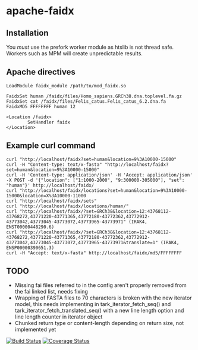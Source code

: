 # apache-faidx

## Installation

You *must* use the prefork worker module as htslib is not thread safe. Workers such as MPM will create unpredictable results.

## Apache directives

```
LoadModule faidx_module /path/to/mod_faidx.so

FaidxSet human /faidx/files/Homo_sapiens.GRCh38.dna.toplevel.fa.gz
FaidxSet cat /faidx/files/Felis_catus.Felis_catus_6.2.dna.fa
FaidxMD5 FFFFFFFF human 12

<Location /faidx>
        SetHandler faidx
</Location>

```

## Example curl command

```
curl "http://localhost/faidx?set=human&location=9%3A10000-15000"
curl -H "Content-type: text/x-fasta" "http://localhost/faidx?set=human&location=9%3A10000-15000"
curl -H 'Content-type: application/json' -H 'Accept: application/json' -X POST -d '{"location": ["1:1000-2000", "9:300000-305000"], "set": "human"}' http://localhost/faidx/
curl "http://localhost/faidx/locations?set=human&location=9%3A10000-15000&location=X%3A10000-11000
curl "http://localhost/faidx/sets"
curl "http://localhost/faidx/locations/human/"
curl "http://localhost/faidx/?set=GRCh38&location=12:43768112-43768272,43771220-43771365,43772180-43772362,43772912-43773042,43773045-43773072,43773965-43773971" (IRAK4, ENST00000448290.6)
curl "http://localhost/faidx/?set=GRCh38&location=12:43768112-43768272,43771220-43771365,43772180-43772362,43772912-43773042,43773045-43773072,43773965-43773971&translate=1" (IRAK4, ENSP00000390651.3)
curl -H "Accept: text/x-fasta" http://localhost/faidx/md5/FFFFFFFF
```

## TODO

* Missing fai files referred to in the config aren't properly removed from the fai linked list, needs fixing
* Wrapping of FASTA files to 70 characters is broken with the new iterator model, this needs implementing in tark_iterator_fetch_seq() and tark_iterator_fetch_translated_seq() with a new line length option and line length counter in iterator object
* Chunked return type or content-length depending on return size, not implemented yet

[![Build Status](https://travis-ci.org/lairdm/apache-faidx.svg?branch=master)](https://travis-ci.org/lairdm/apache-faidx) [![Coverage Status](https://coveralls.io/repos/github/lairdm/apache-faidx/badge.svg?branch=master)](https://coveralls.io/github/lairdm/apache-faidx?branch=master)